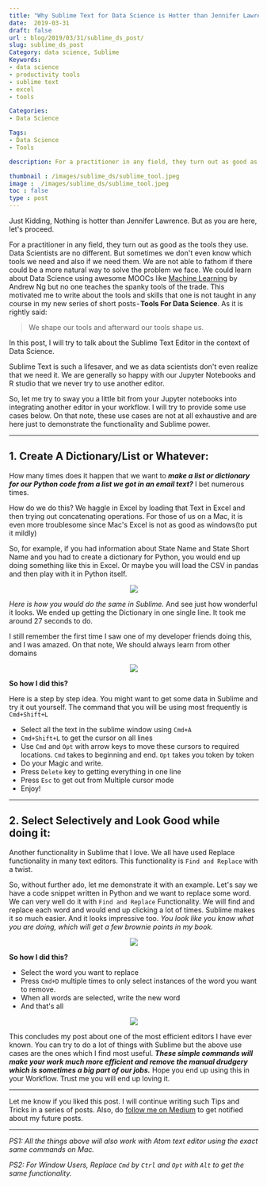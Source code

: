 ```yaml
---
title: "Why Sublime Text for Data Science is Hotter than Jennifer Lawrence?"
date:  2019-03-31
draft: false
url : blog/2019/03/31/sublime_ds_post/
slug: sublime_ds_post
Category: data science, Sublime
Keywords:
- data science
- productivity tools
- sublime text
- excel
- tools

Categories:
- Data Science

Tags:
- Data Science
- Tools

description: For a practitioner in any field, they turn out as good as the tools they use. Data Scientists are no different. But sometimes we don't even know which tools we need and also if we need them. We are not able to fathom if there could be a more natural way to solve the problem we face. In this post, I will try to talk about the Sublime Text Editor in the context of Data Science.

thumbnail : /images/sublime_ds/sublime_tool.jpeg
image :  /images/sublime_ds/sublime_tool.jpeg
toc : false
type : post
---
```




Just Kidding, Nothing is hotter than Jennifer Lawrence. But as you are here, let's proceed.

For a practitioner in any field, they turn out as good as the tools they use. Data Scientists are no different. But sometimes we don't even know which tools we need and also if we need them. We are not able to fathom if there could be a more natural way to solve the problem we face. We could learn about Data Science using awesome MOOCs like [Machine Learning](https://www.coursera.org/learn/machine-learning?ranMID=40328&ranEAID=lVarvwc5BD0&ranSiteID=lVarvwc5BD0-IlsUicNUO2OWJZj6q7k7Hw&siteID=lVarvwc5BD0-IlsUicNUO2OWJZj6q7k7Hw&utm_content=3&utm_medium=partners&utm_source=linkshare&utm_campaign=lVarvwc5BD0) by Andrew Ng but no one teaches the spanky tools of the trade. This motivated me to write about the tools and skills that one is not taught in any course in my new series of short posts - **Tools For Data Science**. As it is rightly said:

> We shape our tools and afterward our tools shape us.

In this post, I will try to talk about the Sublime Text Editor in the context of Data Science.

Sublime Text is such a lifesaver, and we as data scientists don't even realize that we need it. We are generally so happy with our Jupyter Notebooks and R studio that we never try to use another editor.

So, let me try to sway you a little bit from your Jupyter notebooks into integrating another editor in your workflow. I will try to provide some use cases below. On that note, these use cases are not at all exhaustive and are here just to demonstrate the functionality and Sublime power.

---

## 1. Create A Dictionary/List or Whatever:

How many times does it happen that we want to ***make a list or dictionary for our Python code from a list we got in an email text?*** I bet numerous times. 

How do we do this? We haggle in Excel by loading that Text in Excel and then trying out concatenating operations. For those of us on a Mac, it is even more troublesome since Mac's Excel is not as good as windows(to put it mildly)

So, for example, if you had information about State Name and State Short Name and you had to create a dictionary for Python, you would end up doing something like this in Excel. Or maybe you will load the CSV in pandas and then play with it in Python itself.

<div style="margin-top: 9px; margin-bottom: 10px;">
<center><img src="/images/sublime_ds/previous_excel-min.gif" ></center>
</div>

*Here is how you would do the same in Sublime.* And see just how wonderful it looks. We ended up getting the Dictionary in one single line. It took me around 27 seconds to do. 

I still remember the first time I saw one of my developer friends doing this, and I was amazed. On that note, We should always learn from other domains

<div style="margin-top: 9px; margin-bottom: 10px;">
<center><img src="/images/sublime_ds/now sublime-min.gif" ></center>
</div>

**So how I did this?**

Here is a step by step idea. You might want to get some data in Sublime and try it out yourself. The command that you will be using most frequently is `Cmd+Shift+L`

- Select all the text in the sublime window using `Cmd+A`
- `Cmd+Shift+L` to get the cursor on all lines
- Use `Cmd` and `Opt` with arrow keys to move these cursors to required locations. `Cmd` takes to beginning and end. `Opt` takes you token by token
- Do your Magic and write.
- Press `Delete` key to getting everything in one line
- Press `Esc` to get out from Multiple cursor mode
- Enjoy!

---

## 2. Select Selectively and Look Good while doing it:

Another functionality in Sublime that I love. We all have used Replace functionality in many text editors. This functionality is `Find and Replace` with a twist.

So, without further ado, let me demonstrate it with an example. Let's say we have a code snippet written in Python and we want to replace some word. We can very well do it with `Find and Replace` Functionality. We will find and replace each word and would end up clicking a lot of times. Sublime makes it so much easier. And it looks impressive too. *You look like you know what you are doing, which will get a few brownie points in my book.*

<div style="margin-top: 9px; margin-bottom: 10px;">
<center><img src="/images/sublime_ds/sublime_mul-min.gif" ></center>
</div>

**So how I did this?**

- Select the word you want to replace
- Press `Cmd+D` multiple times to only select instances of the word you want to remove.
- When all words are selected, write the new word
- And that's all

<div style="margin-top: 9px; margin-bottom: 10px;">
<center><img src="/images/sublime_ds/thor_tools_2x.png" ></center>
</div>

This concludes my post about one of the most efficient editors I have ever known. You can try to do a lot of things with Sublime but the above use cases are the ones which I find most useful. ***These simple commands will make your work much more efficient and remove the manual drudgery which is sometimes a big part of our jobs.*** Hope you end up using this in your Workflow. Trust me you will end up loving it.

---

Let me know if you liked this post. I will continue writing such Tips and Tricks in a series of posts. Also, do [follow me on Medium](https://mlwhiz.medium.com/) to get notified about my future posts.

---

*PS1: All the things above will also work with Atom text editor using the exact same commands on Mac.*

*PS2: For Window Users, Replace `Cmd` by `Ctrl` and `Opt` with `Alt` to get the same functionality.*
